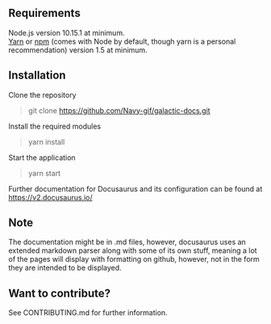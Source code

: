## Requirements
Node.js version 10.15.1 at minimum.  
[Yarn](https://classic.yarnpkg.com/en/) or [npm](https://www.npmjs.com/) (comes with Node by default, though yarn is a personal recommendation) version 1.5 at minimum.

## Installation
Clone the repository
> git clone https://github.com/Navy-gif/galactic-docs.git

Install the required modules
> yarn install

Start the application
> yarn start

Further documentation for Docusaurus and its configuration can be found at https://v2.docusaurus.io/

## Note
The documentation might be in .md files, however, docusaurus uses an extended markdown parser along with some of its own stuff, meaning a lot of the pages will display with formatting on github, however, not in the form they are intended to be displayed.

## Want to contribute?
See CONTRIBUTING.md for further information.